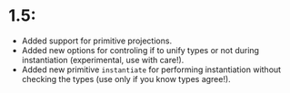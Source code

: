 1.5:
====

  - Added support for primitive projections.
  - Added new options for controling if to unify types or not during instantiation (experimental, use with care!).
  - Added new primitive `instantiate` for performing instantiation without checking the types (use only if you know types agree!).
